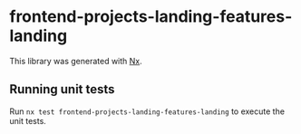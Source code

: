 # frontend-projects-landing-features-landing

This library was generated with [Nx](https://nx.dev).

## Running unit tests

Run `nx test frontend-projects-landing-features-landing` to execute the unit tests.
